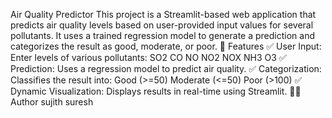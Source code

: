 Air Quality Predictor
This project is a Streamlit-based web application that predicts air quality levels based on user-provided input values for several pollutants. It uses a trained regression model to generate a prediction and categorizes the result as good, moderate, or poor.
🚀 Features
✅ User Input: Enter levels of various pollutants:
SO2
CO
NO
NO2
NOX
NH3
O3
✅ Prediction: Uses a regression model to predict air quality.
✅ Categorization: Classifies the result into:
Good (>=50)
Moderate (<=50)
Poor (>100)
✅ Dynamic Visualization: Displays results in real-time using Streamlit.
👨‍💻 Author
sujith suresh
